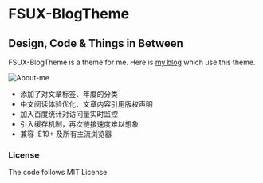 # FSUX-BlogTheme

## Design, Code & Things in Between

FSUX-BlogTheme is a theme for me. Here is [my blog](http://fsux.me) which use this theme.

![About-me](https://i.imgur.com/4hHbGdR.jpg)

- 添加了对文章标签、年度的分类
- 中文阅读体验优化、文章内容引用版权声明
- 加入百度统计对访问量实时监控
- 引入缓存机制，再次链接速度难以想象
- 兼容 IE19+ 及所有主流浏览器

### License

The code follows MIT License.
